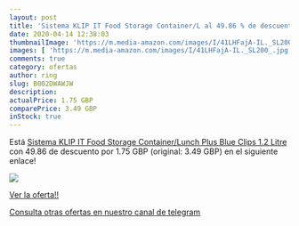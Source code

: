 ```yaml
---
layout: post
title: 'Sistema KLIP IT Food Storage Container/L al 49.86 % de descuento'
date: 2020-04-14 12:38:03
thumbnailImage: 'https://m.media-amazon.com/images/I/41LHFajA-IL._SL200_.jpg'
images: [ 'https://m.media-amazon.com/images/I/41LHFajA-IL._SL200_.jpg' ]
comments: true
category: ofertas
author: ring
slug: B002DWAWJW
description:
actualPrice: 1.75 GBP
comparePrice: 3.49 GBP
inStock: true
---
```


Está [Sistema KLIP IT Food Storage Container/Lunch Plus  Blue Clips  1.2 Litre](https://www.amazon.com/dp/B002DWAWJW/?tag=redken08-20) con 49.86 de descuento por 1.75 GBP (original: 3.49 GBP) en el siguiente enlace!

[![](https://m.media-amazon.com/images/I/41LHFajA-IL._SL200_.jpg)](https://www.amazon.com/dp/B002DWAWJW/?tag=redken08-20)

[Ver la oferta!!](https://www.amazon.com/dp/B002DWAWJW/?tag=redken08-20)

[Consulta otras ofertas en nuestro canal de telegram](https://t.me/s/ofertas25)
